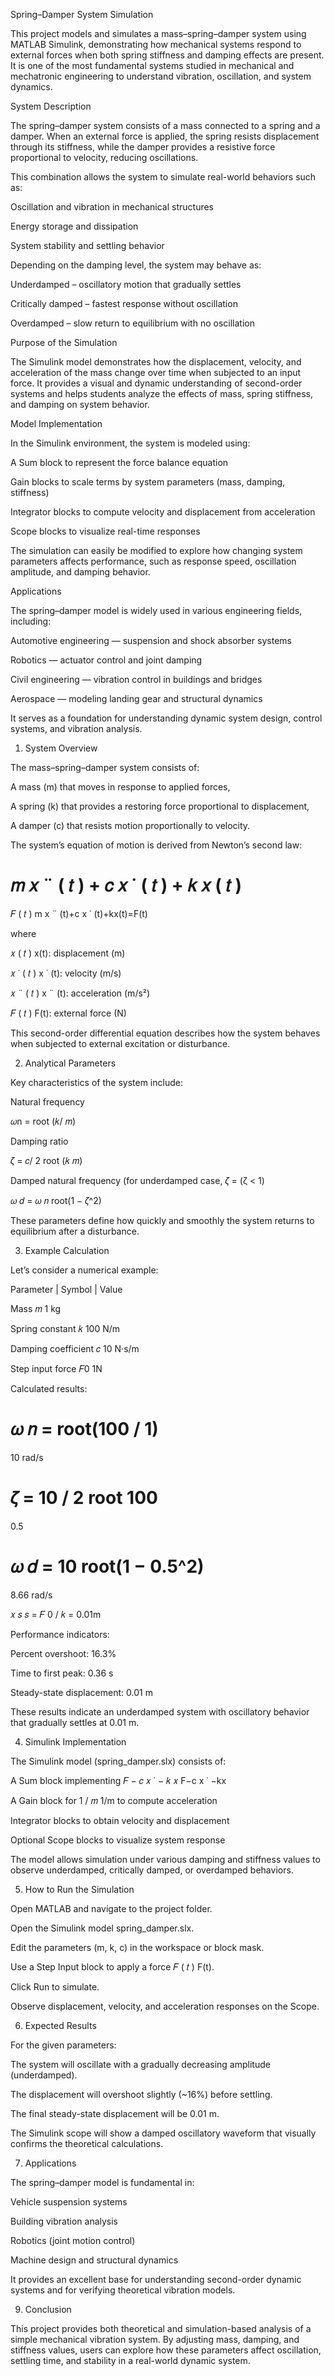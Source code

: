 Spring–Damper System Simulation

This project models and simulates a mass–spring–damper system using MATLAB Simulink, demonstrating how mechanical systems respond to external forces when both spring stiffness and damping effects are present. It is one of the most fundamental systems studied in mechanical and mechatronic engineering to understand vibration, oscillation, and system dynamics.

System Description

The spring–damper system consists of a mass connected to a spring and a damper. When an external force is applied, the spring resists displacement through its stiffness, while the damper provides a resistive force proportional to velocity, reducing oscillations.

This combination allows the system to simulate real-world behaviors such as:

Oscillation and vibration in mechanical structures

Energy storage and dissipation

System stability and settling behavior

Depending on the damping level, the system may behave as:

Underdamped – oscillatory motion that gradually settles

Critically damped – fastest response without oscillation

Overdamped – slow return to equilibrium with no oscillation

Purpose of the Simulation

The Simulink model demonstrates how the displacement, velocity, and acceleration of the mass change over time when subjected to an input force. It provides a visual and dynamic understanding of second-order systems and helps students analyze the effects of mass, spring stiffness, and damping on system behavior.

Model Implementation

In the Simulink environment, the system is modeled using:

A Sum block to represent the force balance equation

Gain blocks to scale terms by system parameters (mass, damping, stiffness)

Integrator blocks to compute velocity and displacement from acceleration

Scope blocks to visualize real-time responses

The simulation can easily be modified to explore how changing system parameters affects performance, such as response speed, oscillation amplitude, and damping behavior.

Applications

The spring–damper model is widely used in various engineering fields, including:

Automotive engineering — suspension and shock absorber systems

Robotics — actuator control and joint damping

Civil engineering — vibration control in buildings and bridges

Aerospace — modeling landing gear and structural dynamics

It serves as a foundation for understanding dynamic system design, control systems, and vibration analysis.
1. System Overview

The mass–spring–damper system consists of:

A mass (m) that moves in response to applied forces,

A spring (k) that provides a restoring force proportional to displacement,

A damper (c) that resists motion proportionally to velocity.

The system’s equation of motion is derived from Newton’s second law:

𝑚
𝑥
¨
(
𝑡
)
+
𝑐
𝑥
˙
(
𝑡
)
+
𝑘
𝑥
(
𝑡
)
=
𝐹
(
𝑡
)
m
x
¨
(t)+c
x
˙
(t)+kx(t)=F(t)

where

𝑥
(
𝑡
)
x(t): displacement (m)

𝑥
˙
(
𝑡
)
x
˙
(t): velocity (m/s)

𝑥
¨
(
𝑡
)
x
¨
(t): acceleration (m/s²)

𝐹
(
𝑡
)
F(t): external force (N)

This second-order differential equation describes how the system behaves when subjected to external excitation or disturbance.

2. Analytical Parameters

Key characteristics of the system include:

Natural frequency

𝜔n = root (𝑘/
𝑚)


Damping ratio

𝜁 =
𝑐/
2
root (𝑘
𝑚)


Damped natural frequency (for underdamped case, 
𝜁 = (ζ < 1)

𝜔
𝑑 = 
𝜔
𝑛
root(1
−
𝜁^2)


These parameters define how quickly and smoothly the system returns to equilibrium after a disturbance.

3. Example Calculation

Let’s consider a numerical example:

Parameter	          |          Symbol	         |         Value  
	
Mass                          	𝑚                       1 kg

Spring constant	                𝑘                       100 N/m

Damping coefficient	            𝑐                      	10 N·s/m

Step input force	              𝐹0                      1N

Calculated results:

𝜔
𝑛 =
root(100 /
1)
=
10
 rad/s

𝜁 =
10 /
2
root 100
=
0.5

𝜔
𝑑 =
10
root(1
−
0.5^2)
=
8.66
 rad/s

𝑥
𝑠
𝑠 = 
𝐹
0 /
𝑘 
= 0.01m


Performance indicators:

Percent overshoot: 16.3%

Time to first peak: 0.36 s

Steady-state displacement: 0.01 m


These results indicate an underdamped system with oscillatory behavior that gradually settles at 0.01 m.

4. Simulink Implementation

The Simulink model (spring_damper.slx) consists of:

A Sum block implementing 
𝐹
−
𝑐
𝑥
˙
−
𝑘
𝑥
F−c
x
˙
−kx

A Gain block for 
1
/
𝑚
1/m to compute acceleration

Integrator blocks to obtain velocity and displacement

Optional Scope blocks to visualize system response

The model allows simulation under various damping and stiffness values to observe underdamped, critically damped, or overdamped behaviors.

5. How to Run the Simulation

Open MATLAB and navigate to the project folder.

Open the Simulink model spring_damper.slx.

Edit the parameters (m, k, c) in the workspace or block mask.

Use a Step Input block to apply a force 
𝐹
(
𝑡
)
F(t).

Click Run to simulate.

Observe displacement, velocity, and acceleration responses on the Scope.

6. Expected Results

For the given parameters:

The system will oscillate with a gradually decreasing amplitude (underdamped).

The displacement will overshoot slightly (~16%) before settling.

The final steady-state displacement will be 0.01 m.

The Simulink scope will show a damped oscillatory waveform that visually confirms the theoretical calculations.

7. Applications

The spring–damper model is fundamental in:

Vehicle suspension systems

Building vibration analysis

Robotics (joint motion control)

Machine design and structural dynamics

It provides an excellent base for understanding second-order dynamic systems and for verifying theoretical vibration models.


9. Conclusion

This project provides both theoretical and simulation-based analysis of a simple mechanical vibration system.
By adjusting mass, damping, and stiffness values, users can explore how these parameters affect oscillation, settling time, and stability in a real-world dynamic system.
